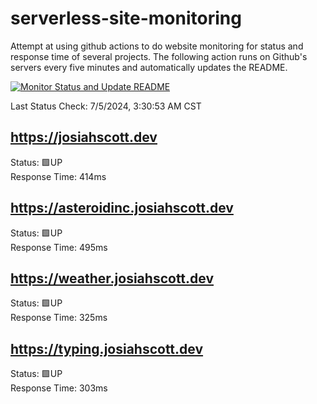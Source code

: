 # serverless-site-monitoring
Attempt at using github actions to do website monitoring for status and response time of several projects. The following action runs on Github's servers every five minutes and automatically updates the README.  

[![Monitor Status and Update README](https://github.com/JosiahSco/serverless-site-monitoring/actions/workflows/monitor.yaml/badge.svg)](https://github.com/JosiahSco/serverless-site-monitoring/actions/workflows/monitor.yaml)

Last Status Check: 7/5/2024, 3:30:53 AM CST

## https://josiahscott.dev
Status: 🟩UP  
Response Time: 414ms

## https://asteroidinc.josiahscott.dev
Status: 🟩UP  
Response Time: 495ms

## https://weather.josiahscott.dev
Status: 🟩UP  
Response Time: 325ms

## https://typing.josiahscott.dev
Status: 🟩UP  
Response Time: 303ms

